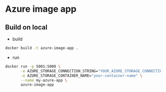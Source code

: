 # Azure image app

## Build on local

- build
```bash
docker build -t azure-image-app .
```

- run
```bash
docker run -p 5001:5000 \
       -e AZURE_STORAGE_CONNECTION_STRING="YOUR_AZURE_STORAGE_CONNECTION_STRING" \
       -e AZURE_STORAGE_CONTAINER_NAME="your-container-name" \
       --name my-azure-app \
       azure-image-app
```

